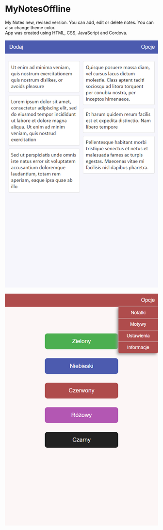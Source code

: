 # MyNotesOffline
My Notes new, revised version. You can add, edit or delete notes. You can also change theme color.
<br />
App was created using HTML, CSS, JavaScript and Cordova.
<br />
<br />
![Notes](www/screenshots/Notes.png)
<br />
<br />
![Themes](www/screenshots/Themes.png)

